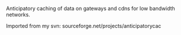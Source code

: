 Anticipatory caching of data on gateways and cdns for low bandwidth networks. 


Imported from my svn: sourceforge.net/projects/anticipatorycac
